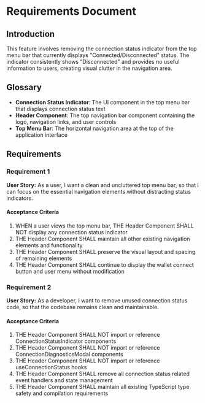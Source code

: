 # Requirements Document

## Introduction

This feature involves removing the connection status indicator from the top menu bar that currently displays "Connected/Disconnected" status. The indicator consistently shows "Disconnected" and provides no useful information to users, creating visual clutter in the navigation area.

## Glossary

- **Connection Status Indicator**: The UI component in the top menu bar that displays connection status text
- **Header Component**: The top navigation bar component containing the logo, navigation links, and user controls
- **Top Menu Bar**: The horizontal navigation area at the top of the application interface

## Requirements

### Requirement 1

**User Story:** As a user, I want a clean and uncluttered top menu bar, so that I can focus on the essential navigation elements without distracting status indicators.

#### Acceptance Criteria

1. WHEN a user views the top menu bar, THE Header Component SHALL NOT display any connection status indicator
2. THE Header Component SHALL maintain all other existing navigation elements and functionality
3. THE Header Component SHALL preserve the visual layout and spacing of remaining elements
4. THE Header Component SHALL continue to display the wallet connect button and user menu without modification

### Requirement 2

**User Story:** As a developer, I want to remove unused connection status code, so that the codebase remains clean and maintainable.

#### Acceptance Criteria

1. THE Header Component SHALL NOT import or reference ConnectionStatusIndicator components
2. THE Header Component SHALL NOT import or reference ConnectionDiagnosticsModal components  
3. THE Header Component SHALL NOT import or reference useConnectionStatus hooks
4. THE Header Component SHALL remove all connection status related event handlers and state management
5. THE Header Component SHALL maintain all existing TypeScript type safety and compilation requirements